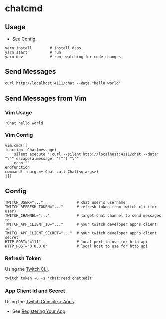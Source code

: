 # chatcmd

## Usage

- See [Config](#config).

```
yarn install        # install deps
yarn start          # run
yarn dev            # run, watching for code changes
```

## Send Messages

```
curl http://localhost:4111/chat --data "hello world"
```

## Send Messages from Vim

### Vim Usage

```
:Chat hello world
```

### Vim Config

```
vim.cmd([[
function! Chat(message)
	silent execute "!curl --silent http://localhost:4111/chat --data" "\"" escape(a:message, '!"') "\""
	echo ""
endfunction
command! -nargs=+ Chat call Chat(<q-args>)
]])
```

## Config

```
TWITCH_USER="..."               # chat user's username
TWITCH_REFRESH_TOKEN="..."      # refresh token from twitch cli (for user)
TWITCH_CHANNEL="..."            # target chat channel to send messages to
TWITCH_APP_CLIENT_ID="..."      # your twitch developer app's client id
TWITCH_APP_CLIENT_SECRET="..."  # your twitch developer app's client secret
HTTP_PORT="4111"                # local port to use for http api
HTTP_HOST="0.0.0.0"             # local host to use for http api
```

### Refresh Token

Using the [Twitch CLI](https://dev.twitch.tv/docs/cli/).

```
twitch token -u -s 'chat:read chat:edit'
```

### App Client Id and Secret

Using the [Twitch Console > Apps](https://dev.twitch.tv/console/apps).

- See [Registering Your App](https://dev.twitch.tv/docs/authentication/register-app/).
